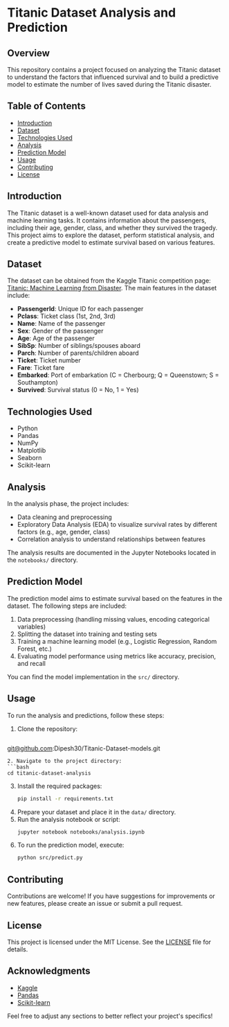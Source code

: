 # Titanic Dataset Analysis and Prediction

## Overview

This repository contains a project focused on analyzing the Titanic dataset to understand the factors that influenced survival and to build a predictive model to estimate the number of lives saved during the Titanic disaster.

## Table of Contents

- [Introduction](#introduction)
- [Dataset](#dataset)
- [Technologies Used](#technologies-used)
- [Analysis](#analysis)
- [Prediction Model](#prediction-model)
- [Usage](#usage)
- [Contributing](#contributing)
- [License](#license)

## Introduction

The Titanic dataset is a well-known dataset used for data analysis and machine learning tasks. It contains information about the passengers, including their age, gender, class, and whether they survived the tragedy. This project aims to explore the dataset, perform statistical analysis, and create a predictive model to estimate survival based on various features.

## Dataset

The dataset can be obtained from the Kaggle Titanic competition page: [Titanic: Machine Learning from Disaster](https://www.kaggle.com/c/titanic/data). The main features in the dataset include:

- **PassengerId**: Unique ID for each passenger
- **Pclass**: Ticket class (1st, 2nd, 3rd)
- **Name**: Name of the passenger
- **Sex**: Gender of the passenger
- **Age**: Age of the passenger
- **SibSp**: Number of siblings/spouses aboard
- **Parch**: Number of parents/children aboard
- **Ticket**: Ticket number
- **Fare**: Ticket fare
- **Embarked**: Port of embarkation (C = Cherbourg; Q = Queenstown; S = Southampton)
- **Survived**: Survival status (0 = No, 1 = Yes)

## Technologies Used

- Python
- Pandas
- NumPy
- Matplotlib
- Seaborn
- Scikit-learn

## Analysis

In the analysis phase, the project includes:

- Data cleaning and preprocessing
- Exploratory Data Analysis (EDA) to visualize survival rates by different factors (e.g., age, gender, class)
- Correlation analysis to understand relationships between features

The analysis results are documented in the Jupyter Notebooks located in the `notebooks/` directory.

## Prediction Model

The prediction model aims to estimate survival based on the features in the dataset. The following steps are included:

1. Data preprocessing (handling missing values, encoding categorical variables)
2. Splitting the dataset into training and testing sets
3. Training a machine learning model (e.g., Logistic Regression, Random Forest, etc.)
4. Evaluating model performance using metrics like accuracy, precision, and recall

You can find the model implementation in the `src/` directory.

## Usage

To run the analysis and predictions, follow these steps:

1. Clone the repository:
   ```bash
  git@github.com:Dipesh30/Titanic-Dataset-models.git
   ```
2. Navigate to the project directory:
   ```bash
   cd titanic-dataset-analysis
   ```
3. Install the required packages:
   ```bash
   pip install -r requirements.txt
   ```
4. Prepare your dataset and place it in the `data/` directory.
5. Run the analysis notebook or script:
   ```bash
   jupyter notebook notebooks/analysis.ipynb
   ```
6. To run the prediction model, execute:
   ```bash
   python src/predict.py
   ```

## Contributing

Contributions are welcome! If you have suggestions for improvements or new features, please create an issue or submit a pull request.

## License

This project is licensed under the MIT License. See the [LICENSE](LICENSE) file for details.

## Acknowledgments

- [Kaggle](https://www.kaggle.com/)
- [Pandas](https://pandas.pydata.org/)
- [Scikit-learn](https://scikit-learn.org/)

Feel free to adjust any sections to better reflect your project's specifics!
